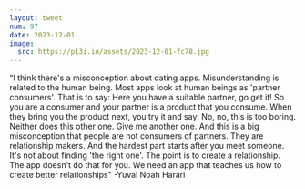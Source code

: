 ```yaml
---
layout: tweet
num: 97
date: 2023-12-01
image:
  src: https://p13i.io/assets/2023-12-01-fc78.jpg
---
```


“I think there's a misconception about dating apps. Misunderstanding is related to the human being. Most apps look at human beings as 'partner consumers'. That is to say: Here you have a suitable partner, go get it! So you are a consumer and your partner is a product that you consume. When they bring you the product next, you try it and say: No, no, this is too boring. Neither does this other one. Give me another one. And this is a big misconception that people are not consumers of partners. They are relationship makers. And the hardest part starts after you meet someone. It's not about finding 'the right one'. The point is to create a relationship. The app doesn't do that for you. We need an app that teaches us how to create better relationships" -Yuval Noah Harari
